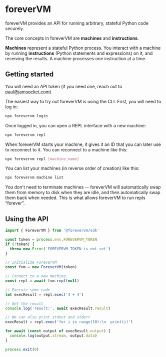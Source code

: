 foreverVM
=========

foreverVM provides an API for running arbitrary, stateful Python code securely.

The core concepts in foreverVM are **machines** and **instructions**.

**Machines** represent a stateful Python process. You interact with a machine by running **instructions**
(Python statements and expressions) on it, and receiving the results. A machine processes one instruction
at a time.

Getting started
---------------

You will need an API token (if you need one, reach out to [paul@jamsocket.com](mailto:paul@jamsocket.com)).

The easiest way to try out foreverVM is using the CLI. First, you will need to log in:

```bash
npx forevervm login
```

Once logged in, you can open a REPL interface with a new machine:

```bash
npx forevervm repl
```

When foreverVM starts your machine, it gives it an ID that you can later use to reconnect to it. You can reconnect to a machine like this:

```bash
npx forevervm repl [machine_name]
```

You can list your machines (in reverse order of creation) like this:

```bash
npx forevervm machine list
```

You don't need to terminate machines -- foreverVM will automatically swap them from memory to disk when they are idle, and then
automatically swap them back when needed. This is what allows foreverVM to run repls “forever”.

Using the API
-------------

```typescript
import { ForeverVM } from '@forevervm/sdk'

const token = process.env.FOREVERVM_TOKEN
if (!token) {
  throw new Error('FOREVERVM_TOKEN is not set')
}

// Initialize ForeverVM
const fvm = new ForeverVM(token)

// Connect to a new machine.
const repl = await fvm.repl(null)

// Execute some code
let execResult = repl.exec('4 + 4')

// Get the result
console.log('result:', await execResult.result)

// We can also print stdout and stderr
execResult = repl.exec('for i in range(10):\n  print(i)')

for await (const output of execResult.output) {
  console.log(output.stream, output.data)
}

process.exit(0)
```
